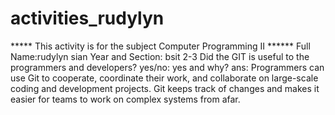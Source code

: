 # activities_rudylyn
***** This activity is for the subject Computer Programming II ****** 
Full Name:rudylyn sian
Year and Section: bsit 2-3 
Did the GIT is useful to the programmers and developers? yes/no: yes 
and why? ans: Programmers can use Git to cooperate, coordinate their work, and collaborate on large-scale coding and development projects. Git keeps track of changes and makes it easier for teams to work on complex systems from afar.
